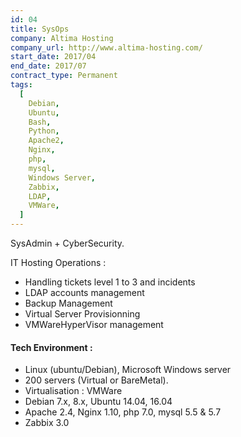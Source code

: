 ```yaml
---
id: 04
title: SysOps
company: Altima Hosting
company_url: http://www.altima-hosting.com/
start_date: 2017/04
end_date: 2017/07
contract_type: Permanent
tags:
  [
    Debian,
    Ubuntu,
    Bash,
    Python,
    Apache2,
    Nginx,
    php,
    mysql,
    Windows Server,
    Zabbix,
    LDAP,
    VMWare,
  ]
---
```


SysAdmin + CyberSecurity.

IT Hosting Operations :
- Handling tickets level 1 to 3 and incidents
- LDAP accounts management
- Backup Management
- Virtual Server Provisionning
- VMWareHyperVisor management


#### Tech Environment :

- Linux (ubuntu/Debian), Microsoft Windows server
- 200 servers (Virtual or BareMetal).
- Virtualisation : VMWare
- Debian 7.x, 8.x, Ubuntu 14.04, 16.04
- Apache 2.4, Nginx 1.10, php 7.0, mysql 5.5 & 5.7
- Zabbix 3.0